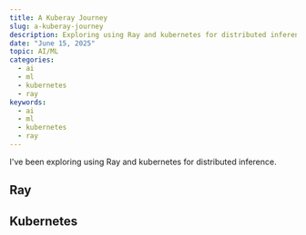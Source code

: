 ```yaml
---
title: A Kuberay Journey
slug: a-kuberay-journey
description: Exploring using Ray and kubernetes for distributed inference
date: "June 15, 2025"
topic: AI/ML
categories:
  - ai
  - ml
  - kubernetes
  - ray
keywords:
  - ai
  - ml
  - kubernetes
  - ray
---
```


I've been exploring using Ray and kubernetes for distributed inference.

## Ray

## Kubernetes
